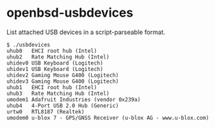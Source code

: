 # openbsd-usbdevices
List attached USB devices in a script-parseable format.

    $ ./usbdevices
    uhub0   EHCI root hub (Intel)    
    uhub2   Rate Matching Hub (Intel)
    uhidev0 USB Keyboard (Logitech)
    uhidev1 USB Keyboard (Logitech)
    uhidev2 Gaming Mouse G400 (Logitech)
    uhidev3 Gaming Mouse G400 (Logitech)
    uhub1   EHCI root hub (Intel)
    uhub3   Rate Matching Hub (Intel)
    umodem1 Adafruit Industries (vendor 0x239a)    
    uhub4   4-Port USB 2.0 Hub (Generic)
    urtw0   RTL8187 (Realtek)
    umodem0 u-blox 7 - GPS/GNSS Receiver (u-blox AG - www.u-blox.com)

